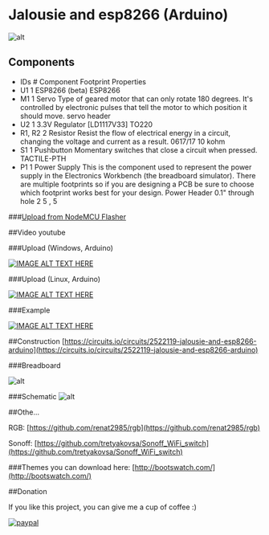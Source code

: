 # Jalousie and esp8266 (Arduino)

![alt](https://raw.githubusercontent.com/tretyakovsa/jaluzi/master/tutorial/screen.png)

## Components

- IDs 	# 	Component 	Footprint 	Properties
- U1 	1 	ESP8266 (beta) 	ESP8266
- M1 	1 	Servo Type of geared motor that can only rotate 180 degrees. It's controlled by electronic pulses that tell the motor to which position it should move. 	servo header
- U2 	1 	3.3V Regulator [LD1117V33] 	TO220
- R1, R2 	2 	Resistor Resist the flow of electrical energy in a circuit, changing the voltage and current as a result. 	0617/17 	10 kohm
- S1 	1 	Pushbutton Momentary switches that close a circuit when pressed. 	TACTILE-PTH
- P1 	1 	Power Supply This is the component used to represent the power supply in the Electronics Workbench (the breadboard simulator). There are multiple footprints so if you are designing a PCB be sure to choose which footprint works best for your design. 	Power Header 0.1" through hole 2 	5 , 5

###[Upload from NodeMCU Flasher](https://github.com/tretyakovsa/jaluzi/tree/master/build)

##Video youtube

###Upload (Windows, Arduino)

[![IMAGE ALT TEXT HERE](https://img.youtube.com/vi/jMK9mySGHio/0.jpg)](https://www.youtube.com/watch?v=jMK9mySGHio)

###Upload (Linux, Arduino)

[![IMAGE ALT TEXT HERE](https://img.youtube.com/vi/1TAHlRqZ46k/0.jpg)](https://www.youtube.com/watch?v=1TAHlRqZ46k)

###Example

[![IMAGE ALT TEXT HERE](https://img.youtube.com/vi/LZI4Yu47LZI/0.jpg)](https://www.youtube.com/watch?v=LZI4Yu47LZI&index=3&list=PL6NJTNxbvy-IPTDQk8XjTV41oRrFafrRi)

##Construction
[https://circuits.io/circuits/2522119-jalousie-and-esp8266-arduino](https://circuits.io/circuits/2522119-jalousie-and-esp8266-arduino)

###Breadboard

![alt](https://raw.githubusercontent.com/tretyakovsa/jaluzi/master/tutorial/breadboard.gif)

###Schematic
![alt](https://raw.githubusercontent.com/tretyakovsa/jaluzi/master/tutorial/schematic.png)


##Othe...

RGB: [https://github.com/renat2985/rgb](https://github.com/renat2985/rgb)

Sonoff: [https://github.com/tretyakovsa/Sonoff_WiFi_switch](https://github.com/tretyakovsa/Sonoff_WiFi_switch)


###Themes you can download here: [http://bootswatch.com/](http://bootswatch.com/)


##Donation

If you like this project, you can give me a cup of coffee :)

[![paypal](https://www.paypalobjects.com/en_US/i/btn/btn_donateCC_LG.gif)](https://www.paypal.com/cgi-bin/webscr?cmd=_donations&business=W4PURUNKWMRJW&lc=AU&item_name=esp8266&currency_code=USD&bn=PP%2dDonationsBF%3abtn_donate_SM%2egif%3aNonHosted)